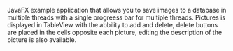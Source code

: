 JavaFX example application that allows you to save images to a database in multiple threads with a single progreess bar for multiple threads.
Pictures is displayed in TableView with the abbility to add and delete, delete buttons are placed in the cells opposite each picture, editing the description of the picture is also available.
